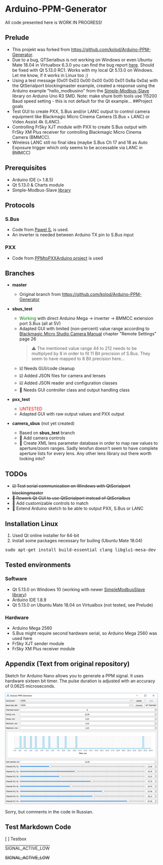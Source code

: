 # Arduino-PPM-Generator

All code presented here is WORK IN PROGRESS!

## Prelude
* This projekt was forked from <https://github.com/kolod/Arduino-PPM-Generator>.
* Due to a bug, QTSerialbus is not working on Windows or even Ubuntu Mate 18.04 in Virtualbox 6.3.0 you can find the bug report [here](https://bugreports.qt.io/browse/QTBUG-53767). Should be fixed with Qt 5.13.0 RC1. Works with my local Qt 5.13.0 on Windows. Let me know, if it works in Linux too ;)
 * Using a test message (0x01 0x03 0x00 0x00 0x00 0x01 0x8a 0x0a) with the QtSerialport blockingmaster example, created a response using the Arduino example "hello_modbusino" from the [Simple-Modbus-Slave](https://github.com/kolod/Arduino-Simple-Modbus-Slave/) library on Arduino Uno R3 SMD. Note: make shure both tools use 115200 Baud speed setting - this is not default for the Qt example...
##Project goals
 * Test GUI to create PXX, S.Bus and/or LANC output to control camera equipment like Blackmagic Micro Cinema Camera (S.Bus + LANC) or Video Assist 4k (LANC).
 * Controlling FrSky XJT module with PXX to create S.Bus output with FrSky XM Plus receiver for controlling Blackmagic Micro Cinema Camera (BMMCC).
 * Wireless LANC still no final idea (maybe S.Bus Ch 17 and 18 as Auto Exposure trigger which only seems to be accessable via LANC in BMMCC)

## Prerequisites
* Arduino IDE (> 1.8.5)
* Qt 5.13.0 & Charts module
* Simple-Modbus-Slave [library](https://github.com/kolod/Arduino-Simple-Modbus-Slave/)

## Protocols
### S.Bus
* Code from [Pawel S.](https://quadmeup.com/generate-s-bus-with-arduino-in-a-simple-way/) is used.
* An inverter is needed between Arduino TX pin to S.Bus input

### PXX
* Code from [PPMtoPXXArduino project](https://github.com/MichaelCWarren/PPMtoPXXArduino) is used

## Branches
* **master**
    * Original branch from https://github.com/kolod/Arduino-PPM-Generator
* **sbus_test** 
    * <span style="color:green">Working</span> with direct Arduino Mega &rarr; inverter &rarr; BMMCC extension port S.Bus (all at 5V)
    * Adapted GUI with limited (non-percent) value range according to [Blackmagic Micro Studio Camera Manual](https://documents.blackmagicdesign.com/UserManuals/BlackmagicStudioCameraManual.pdf) chapter "Remote Settings" page 26 
        > :warning: The mentioned value range 44 to 212 needs to be multiplyed by 8 in order to fit 11 Bit precision of S.Bus. They seem to have mapped to 8 Bit precision here...
    * :ballot_box_with_check: Needs GUI/code cleanup
    * :ballot_box_with_check: Added JSON files for camera and lenses
    * :ballot_box_with_check: Added JSON reader and configuration classes
    * :black_square_button: Needs GUI controller class and output handling class
    
* **pxx_test** 
    * <span style="color:red">UNTESTED</span>
    * Adapted GUI with raw output values and PXX output
    
* **camera_sbus** (not yet created)
    * Based on **sbus_test** branch
    * :black_square_button: Add camera controls
    * :black_square_button: Create XML lens parameter database in order to map raw values to aperture/zoom ranges. Sadly lensfun doesn't seem to have complete aperture lists for every lens. Any other lens library out there worth looking into?

## TODOs
* ~~:ballot_box_with_check: Test serial communication on Windows with QtSerialport blockingmaster~~
* ~~:black_square_button: Rework Qt GUI to use QtSerialport instead of QtSerialbus~~
* :black_square_button: Add customizable controls to match
* :black_square_button: Extend Arduino sketch to be able to output PXX, S.Bus or LANC

## Installation Linux
1. Used Qt online installer for 64-bit
2. Install some packages necessary for builing (Ubuntu Mate 18.04)
 <pre>sudo apt-get install build-essential clang libglu1-mesa-dev</pre>

## Tested environments
### Software
* Qt 5.13.0 on Windows 10 (working with newer [SimpleModbusSlave library](https://github.com/kolod/Arduino-Simple-Modbus-Slave/))
*  Arduino IDE 1.8.9
* Qt 5.13.0 on Ubuntu Mate 18.04 on Virtualbox (not tested, see Prelude)

### Hardware
* Arduino Mega 2560
* S.Bus might require second hardware serial, so Arduino Mega 2560 was used here
* FrSky XJT sender module
* FrSky XM Plus receiver module

## Appendix (Text from original repository)
Sketch for Arduino Nano allows you to generate a PPM signal.
It uses hardware sixteen bit timer.
The pulse duration is adjusted with an accuracy of 0.0625 microseconds.

![gui screenshot](https://raw.githubusercontent.com/SilentResonance/Arduino-PPM-Generator/master/gui.png)

Sorry, but comments in the code in Russian.

## Test Markdown Code
[ ] Testbox

<span style="text-decoration:overline">SIGNAL_ACTIVE_LOW</span>

<span style="text-decoration:line-through">SIGNAL_ACTIVE_LOW</span>
